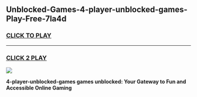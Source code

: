 
## Unblocked-Games-4-player-unblocked-games-Play-Free-7la4d
<h3>
<a href="https://premium76.site?title=4-player-unblocked-games&ref=20A">CLICK TO PLAY</a></h3>
<hr>

<h3>
<a href="https://premium76.site?title=4-player-unblocked-games&ref=20A">CLICK 2 PLAY</a>
  
</h3>

<a href="https://premium76.site?title=4-player-unblocked-games&ref=20A"><img src="https://clearcache.store/games.png"></a>


**4-player-unblocked-games games unblocked: Your Gateway to Fun and Accessible Online Gaming**
